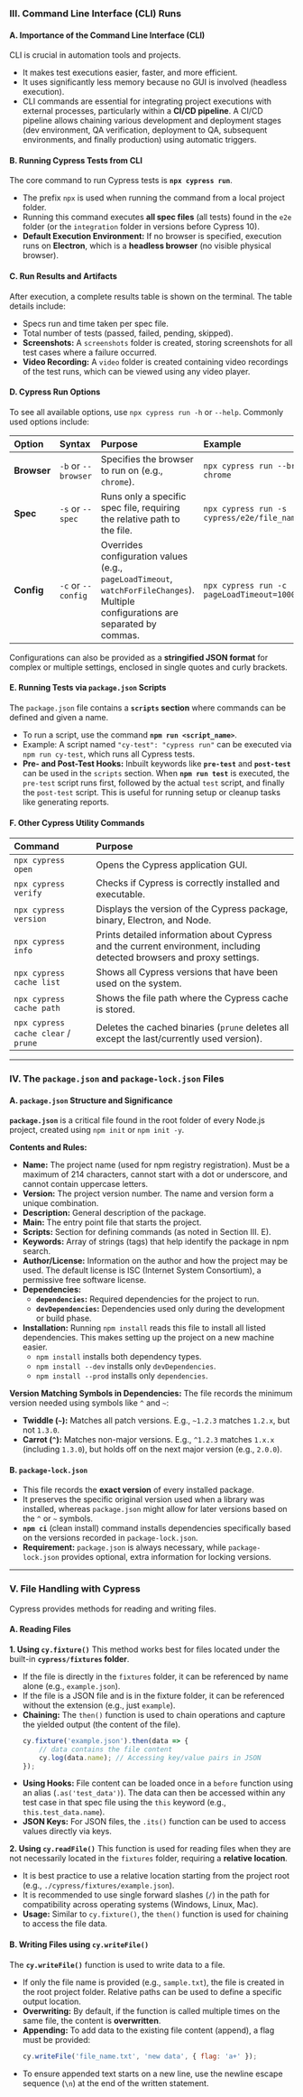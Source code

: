

### III. Command Line Interface (CLI) Runs

#### A. Importance of the Command Line Interface (CLI)
CLI is crucial in automation tools and projects.
*   It makes test executions easier, faster, and more efficient.
*   It uses significantly less memory because no GUI is involved (headless execution).
*   CLI commands are essential for integrating project executions with external processes, particularly within a **CI/CD pipeline**. A CI/CD pipeline allows chaining various development and deployment stages (dev environment, QA verification, deployment to QA, subsequent environments, and finally production) using automatic triggers.

#### B. Running Cypress Tests from CLI
The core command to run Cypress tests is **`npx cypress run`**.
*   The prefix `npx` is used when running the command from a local project folder.
*   Running this command executes **all spec files** (all tests) found in the `e2e` folder (or the `integration` folder in versions before Cypress 10).
*   **Default Execution Environment:** If no browser is specified, execution runs on **Electron**, which is a **headless browser** (no visible physical browser).

#### C. Run Results and Artifacts
After execution, a complete results table is shown on the terminal. The table details include:
*   Specs run and time taken per spec file.
*   Total number of tests (passed, failed, pending, skipped).
*   **Screenshots:** A `screenshots` folder is created, storing screenshots for all test cases where a failure occurred.
*   **Video Recording:** A `video` folder is created containing video recordings of the test runs, which can be viewed using any video player.

#### D. Cypress Run Options
To see all available options, use `npx cypress run -h` or `--help`. Commonly used options include:

| Option | Syntax | Purpose | Example |
| :--- | :--- | :--- | :--- |
| **Browser** | `-b` or `--browser` | Specifies the browser to run on (e.g., `chrome`). | `npx cypress run --browser chrome` |
| **Spec** | `-s` or `--spec` | Runs only a specific spec file, requiring the relative path to the file. | `npx cypress run -s cypress/e2e/file_name.cy.js` |
| **Config** | `-c` or `--config` | Overrides configuration values (e.g., `pageLoadTimeout`, `watchForFileChanges`). Multiple configurations are separated by commas. | `npx cypress run -c pageLoadTimeout=100000` |

Configurations can also be provided as a **stringified JSON format** for complex or multiple settings, enclosed in single quotes and curly brackets.

#### E. Running Tests via `package.json` Scripts
The `package.json` file contains a **`scripts` section** where commands can be defined and given a name.
*   To run a script, use the command **`npm run <script_name>`**.
*   Example: A script named `"cy-test": "cypress run"` can be executed via `npm run cy-test`, which runs all Cypress tests.
*   **Pre- and Post-Test Hooks:** Inbuilt keywords like **`pre-test`** and **`post-test`** can be used in the `scripts` section. When **`npm run test`** is executed, the `pre-test` script runs first, followed by the actual `test` script, and finally the `post-test` script. This is useful for running setup or cleanup tasks like generating reports.

#### F. Other Cypress Utility Commands
| Command | Purpose |
| :--- | :--- |
| `npx cypress open` | Opens the Cypress application GUI. |
| `npx cypress verify` | Checks if Cypress is correctly installed and executable. |
| `npx cypress version` | Displays the version of the Cypress package, binary, Electron, and Node. |
| `npx cypress info` | Prints detailed information about Cypress and the current environment, including detected browsers and proxy settings. |
| `npx cypress cache list` | Shows all Cypress versions that have been used on the system. |
| `npx cypress cache path` | Shows the file path where the Cypress cache is stored. |
| `npx cypress cache clear` / `prune` | Deletes the cached binaries (`prune` deletes all except the last/currently used version). |

***

### IV. The `package.json` and `package-lock.json` Files

#### A. `package.json` Structure and Significance
**`package.json`** is a critical file found in the root folder of every Node.js project, created using `npm init` or `npm init -y`.

**Contents and Rules:**
*   **Name:** The project name (used for npm registry registration). Must be a maximum of 214 characters, cannot start with a dot or underscore, and cannot contain uppercase letters.
*   **Version:** The project version number. The name and version form a unique combination.
*   **Description:** General description of the package.
*   **Main:** The entry point file that starts the project.
*   **Scripts:** Section for defining commands (as noted in Section III. E).
*   **Keywords:** Array of strings (tags) that help identify the package in npm search.
*   **Author/License:** Information on the author and how the project may be used. The default license is ISC (Internet System Consortium), a permissive free software license.
*   **Dependencies:**
    *   **`dependencies`:** Required dependencies for the project to run.
    *   **`devDependencies`:** Dependencies used only during the development or build phase.
*   **Installation:** Running `npm install` reads this file to install all listed dependencies. This makes setting up the project on a new machine easier.
    *   `npm install` installs both dependency types.
    *   `npm install --dev` installs only `devDependencies`.
    *   `npm install --prod` installs only `dependencies`.

**Version Matching Symbols in Dependencies:**
The file records the minimum version needed using symbols like `^` and `~`:
*   **Twiddle (`~`):** Matches all patch versions. E.g., `~1.2.3` matches `1.2.x`, but not `1.3.0`.
*   **Carrot (`^`):** Matches non-major versions. E.g., `^1.2.3` matches `1.x.x` (including `1.3.0`), but holds off on the next major version (e.g., `2.0.0`).

#### B. `package-lock.json`
*   This file records the **exact version** of every installed package.
*   It preserves the specific original version used when a library was installed, whereas `package.json` might allow for later versions based on the `^` or `~` symbols.
*   **`npm ci`** (clean install) command installs dependencies specifically based on the versions recorded in `package-lock.json`.
*   **Requirement:** `package.json` is always necessary, while `package-lock.json` provides optional, extra information for locking versions.

***

### V. File Handling with Cypress

Cypress provides methods for reading and writing files.

#### A. Reading Files

**1. Using `cy.fixture()`**
This method works best for files located under the built-in **`cypress/fixtures` folder**.
*   If the file is directly in the `fixtures` folder, it can be referenced by name alone (e.g., `example.json`).
*   If the file is a JSON file and is in the fixture folder, it can be referenced without the extension (e.g., just `example`).
*   **Chaining:** The `then()` function is used to chain operations and capture the yielded output (the content of the file).
    ```javascript
    cy.fixture('example.json').then(data => {
        // data contains the file content
        cy.log(data.name); // Accessing key/value pairs in JSON
    });
    ```
*   **Using Hooks:** File content can be loaded once in a `before` function using an alias (`.as('test_data')`). The data can then be accessed within any test case in that spec file using the `this` keyword (e.g., `this.test_data.name`).
*   **JSON Keys:** For JSON files, the `.its()` function can be used to access values directly via keys.

**2. Using `cy.readFile()`**
This function is used for reading files when they are not necessarily located in the `fixtures` folder, requiring a **relative location**.
*   It is best practice to use a relative location starting from the project root (e.g., `./cypress/fixtures/example.json`).
*   It is recommended to use single forward slashes (`/`) in the path for compatibility across operating systems (Windows, Linux, Mac).
*   **Usage:** Similar to `cy.fixture()`, the `then()` function is used for chaining to access the file data.

#### B. Writing Files using `cy.writeFile()`
The **`cy.writeFile()`** function is used to write data to a file.
*   If only the file name is provided (e.g., `sample.txt`), the file is created in the root project folder. Relative paths can be used to define a specific output location.
*   **Overwriting:** By default, if the function is called multiple times on the same file, the content is **overwritten**.
*   **Appending:** To add data to the existing file content (append), a flag must be provided:
    ```javascript
    cy.writeFile('file_name.txt', 'new data', { flag: 'a+' });
    ```
*   To ensure appended text starts on a new line, use the newline escape sequence (`\n`) at the end of the written statement.